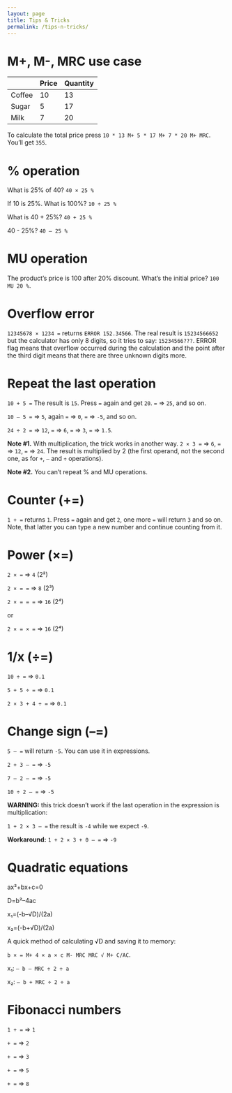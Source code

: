 ```yaml
---
layout: page
title: Tips & Tricks
permalink: /tips-n-tricks/
---
```


# M+, M-, MRC use case

|          |   Price  | Quantity |
|:---------|:---------|:---------|
|  Coffee  |    10    |    13    |
|  Sugar   |     5    |    17    |
|  Milk    |     7    |    20    |

To calculate the total price press `10 * 13 M+ 5 * 17 M+ 7 * 20 M+ MRC`. You’ll get `355`.

# % operation

What is 25% of 40? `40 × 25 %`

If 10 is 25%. What is 100%? `10 ÷ 25 %`

What is 40 + 25%? `40 + 25 %`

40 - 25%? `40 – 25 %`

# MU operation

The product’s price is 100 after 20% discount. What’s the initial price? `100 MU 20 %`.

# Overflow error

`12345678 × 1234 =` returns `ERROR 152.34566`.
The real result is `15234566652` but the calculator has only 8 digits, so it tries to say: `15234566???`.
ERROR flag means that overflow occurred during the calculation and the point after the third digit means that there are three unknown digits more.

# Repeat the last operation

`10 + 5 =` The result is `15`. Press `=` again and get `20`. `=` ⇒ `25`, and so on.

`10 – 5 =` ⇒ `5`, again `=` ⇒ `0`, `=` ⇒ `-5`, and so on.

`24 ÷ 2 =` ⇒ `12`, `=` ⇒ `6`, `=` ⇒ `3`, `=` ⇒ `1.5`.

**Note #1.** With multiplication, the trick works in another way. `2 × 3 =` ⇒ `6`, `=` ⇒ `12`, `=` ⇒ `24`. The result is multiplied by 2 (the first operand, not the second one, as for `+`, `–` and `÷` operations).

**Note #2.** You can’t repeat % and MU operations.

# Counter (+=)

`1 + =` returns `1`. Press `=` again and get `2`, one more `=` will return `3` and so on. Note, that latter you can type a new number and continue counting from it.

# Power (×=)

`2 × =` ⇒ `4` (2²)

`2 × = =` ⇒ `8` (2³)

`2 × = = =` ⇒ `16` (2⁴)

or

`2 × = × =` ⇒ `16` (2⁴)

# 1/x (÷=)

`10 ÷ =` ⇒ `0.1`

`5 + 5 ÷ =` ⇒ `0.1`

`2 × 3 + 4 ÷ =` ⇒ `0.1`

# Change sign (–=)

`5 – =` will return `-5`. You can use it in expressions.

`2 + 3 – =` ⇒ `-5`

`7 – 2 – =` ⇒ `-5`

`10 ÷ 2 – =` ⇒ `-5`

**WARNING:** this trick doesn’t work if the last operation in the expression is multiplication:

`1 + 2 × 3 – =` the result is `-4` while we expect `-9`.

**Workaround:** `1 + 2 × 3 + 0 – =` ⇒ `-9`

# Quadratic equations

ax²+bx+c=0

D=b²–4ac

x₁=(-b–√D)/(2a)

x₂=(-b+√D)/(2a)

A quick method of calculating √D and saving it to memory:

`b × = M+ 4 × a × c M- MRC MRC √ M+ C/AC`.

x₁: `– b – MRC ÷ 2 ÷ a`

x₂: `– b + MRC ÷ 2 ÷ a`

# Fibonacci numbers

`1 + =` ⇒ `1`

`+ =` ⇒ `2`

`+ =` ⇒ `3`

`+ =` ⇒ `5`

`+ =` ⇒ `8`
